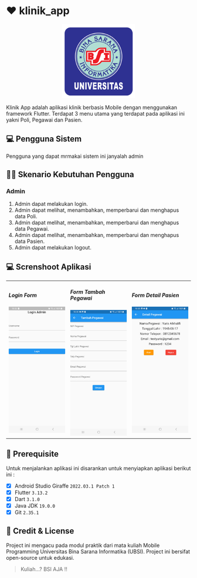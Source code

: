 # ❤️ klinik_app

<center>
  <img src="assets/img/logo_ubsi.png" width="200px"><br>
</center>

Klinik App adalah aplikasi klinik berbasis Mobile dengan menggunakan framework Flutter. Terdapat 3 menu utama yang terdapat pada aplikasi ini yakni Poli, Pegawai dan Pasien.

## 💻 Pengguna Sistem

Pengguna yang dapat mrmakai sistem ini janyalah admin

## 👨‍💻 Skenario Kebutuhan Pengguna

### Admin

<ol>
  <li>Admin dapat melakukan login.</li>
  <li>Admin dapat melihat, menambahkan, memperbarui dan menghapus data Poli.</li>
  <li>Admin dapat melihat, menambahkan, memperbarui dan menghapus data Pegawai.</li>
  <li>Admin dapat melihat, menambahkan, memperbarui dan menghapus data Pasien.</li>
  <li>Admin dapat melakukan logout.</li>
</ol>

## 💻 Screnshoot Aplikasi

<table width="100%">
  <tbody>
    <tr>
      <td width="33%">
        <h5 style="text-align; center">Login Form</h5>
        <img src="assets/img/login_page.jpg" alt="" /><br />
      </td>
      <td width="33%">
        <h5 style="text-align; center">Form Tambah Pegawai</h5>
        <img src="assets/img/pegawai_page.jpg" alt="" /><br />
      </td>
      <td width="33%">
        <h5 style="text-align; center">Form Detail Pasien</h5>
        <img src="assets/img/detail_pegawai_page.jpg" alt="" /><br />
      </td>
    </tr>
  </tbody>
</table>

## 📝 Prerequisite

Untuk menjalankan aplikasi ini disarankan untuk menyiapkan aplikasi berikut ini :

- [x] Android Studio Giraffe <code>2022.03.1 Patch 1</code>
- [x] Flutter <code>3.13.2</code>
- [x] Dart <code>3.1.0</code>
- [x] Java JDK <code>19.0.0</code>
- [x] Git <code>2.35.1</code>

## 📜 Credit & License

Project ini mengacu pada modul praktik dari mata kuliah Mobile Programming Universitas Bina Sarana Informatika (UBSI). Project ini bersifat open-source untuk edukasi.

<blockquote>Kuliah...? BSI AJA !!</blockquote>
